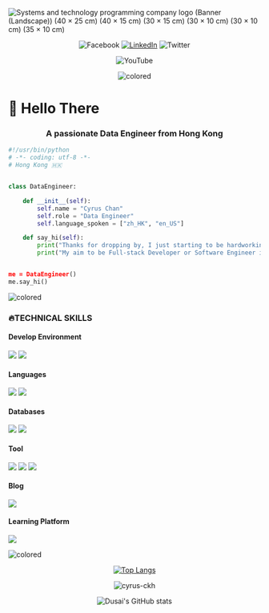 ![Systems and technology programming company logo (Banner (Landscape)) (40 × 25 cm) (40 × 15 cm) (30 × 15 cm) (30 × 10 cm) (30 × 10 cm) (35 × 10 cm)](https://user-images.githubusercontent.com/66346716/197395783-0fc214e2-99b8-477a-98af-e4068bcd5efb.gif)

<div align="center">

![Facebook](https://img.shields.io/badge/Facebook-1877F2?style=for-the-badge&logo=facebook&logoColor=white)
[![LinkedIn](https://img.shields.io/badge/LinkedIn-0077B5?style=for-the-badge&logo=linkedin&logoColor=white)](https://www.linkedin.com/in/cyrusckh)
![Twitter](https://img.shields.io/badge/Twitter-1DA1F2?style=for-the-badge&logo=twitter&logoColor=white)

    
![YouTube](https://img.shields.io/badge/Ask%20me-anything-1abc9c.svg)

![colored](https://user-images.githubusercontent.com/66346716/197402661-b8ab7187-07c1-4054-a32e-f3cb74515954.png)


</div>

<h1> 👋 Hello There </h1> 
<h3 align="center">A passionate Data Engineer from Hong Kong</h3>

```python
#!/usr/bin/python
# -*- coding: utf-8 -*-
# Hong Kong 🇭🇰 


class DataEngineer:

    def __init__(self):
        self.name = "Cyrus Chan"
        self.role = "Data Engineer"
        self.language_spoken = ["zh_HK", "en_US"]

    def say_hi(self):
        print("Thanks for dropping by, I just starting to be hardworking coder🧑🏻‍💻.")
        print("My aim to be Full-stack Developer or Software Engineer in the future;D)


me = DataEngineer()
me.say_hi()
```

![colored](https://user-images.githubusercontent.com/66346716/197402744-33905bb5-9413-4f78-b32d-210466b3afb3.png)

<h3 align="left">🔥TECHNICAL SKILLS</h3>
<h4>Develop Environment</h4>

![](https://img.shields.io/badge/mac%20os-000000?style=for-the-badge&logo=apple&logoColor=white)
![](https://img.shields.io/badge/Windows-0078D6?style=for-the-badge&logo=windows&logoColor=white)

<h4>Languages</h4>

![](https://img.shields.io/badge/Python-14354C?style=for-the-badge&logo=python&logoColor=white)
![](https://img.shields.io/badge/HTML5-E34F26?style=for-the-badge&logo=html5&logoColor=white)

<h4>Databases</h4>

![](https://img.shields.io/badge/MySQL-005C84?style=for-the-badge&logo=mysql&logoColor=white)
![](https://img.shields.io/badge/PostgreSQL-316192?style=for-the-badge&logo=postgresql&logoColor=white)
![]()

<h4>Tool</h4>

![](https://img.shields.io/badge/Microsoft_Azure-0089D6?style=for-the-badge&logo=microsoft-azure&logoColor=white)
![](https://img.shields.io/badge/Airflow-017CEE?style=for-the-badge&logo=Apache%20Airflow&logoColor=white)
![](https://img.shields.io/badge/Microsoft_Office-D83B01?style=for-the-badge&logo=microsoft-office&logoColor=white)


<h4>Blog</h4>

[![](https://img.shields.io/badge/Wix-000?style=for-the-badge&logo=wix&logoColor=white)](https://kah0sj.wixsite.com/my-site)

<h4>Learning Platform</h4>

[![](https://img.shields.io/badge/Datacamp-05192D?style=for-the-badge&logo=datacamp&logoColor=65FF8F)](https://www.datacamp.com)

![colored](https://user-images.githubusercontent.com/66346716/197402651-3f52cfbc-3345-46cc-907d-c7ed406dc83d.png)

<div align="center">

[![Top Langs](https://github-readme-stats.vercel.app/api/top-langs/?username=Cyrus-CKH&layout=compact)](https://github.com/Cyrus-CKH/github-readme-stats)

<p><img align="center" src="https://github-readme-streak-stats.herokuapp.com/?user=cyrus-ckh&" alt="cyrus-ckh" /></p>

![Dusai's GitHub stats](https://github-readme-stats.vercel.app/api?username=Cyrus-CKH)

</div>

